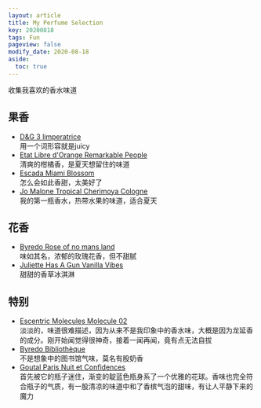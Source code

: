 ```yaml
---
layout: article
title: My Perfume Selection
key: 20200818
tags: Fun
pageview: false
modify_date: 2020-08-18
aside:
  toc: true
---
```



收集我喜欢的香水味道

<!--more-->

## 果香
- [D&G 3 limperatrice](https://www.fragrantica.asia/perfume/Dolce-Gabbana/D-G-Anthology-L-Imperatrice-3-6086.html)    
用一个词形容就是juicy
- [Etat Libre d'Orange Remarkable People](https://www.fragrantica.asia/perfume/Etat-Libre-d-Orange/Remarkable-People-30504.html)     
清爽的柑橘香，是夏天想留住的味道
- [Escada Miami Blossom](https://www.fragrantica.asia/perfume/Escada/Miami-Blossom-53054.html)    
怎么会如此香甜，太美好了
- [Jo Malone Tropical Cherimoya Cologne](https://www.fragrantica.asia/perfume/Jo-Malone-London/Tropical-Cherimoya-Cologne-49602.html)    
我的第一瓶香水，热带水果的味道，适合夏天

## 花香
- [Byredo Rose of no mans land](https://www.fragrantica.asia/perfume/Byredo/Rose-Of-No-Man-s-Land-31931.html)    
味如其名，浓郁的玫瑰花香，但不甜腻
- [Juliette Has A Gun Vanilla Vibes](https://www.fragrantica.asia/perfume/Juliette-Has-A-Gun/Vanilla-Vibes-54878.html)    
甜甜的香草冰淇淋

## 特别
- [Escentric Molecules Molecule 02](https://www.fragrantica.asia/perfume/Escentric-Molecules/Escentric-02-3607.html)    
淡淡的，味道很难描述，因为从来不是我印象中的香水味，大概是因为龙延香的成分。刚开始闻觉得很神奇，接着一闻再闻，竟有点无法自拔
- [Byredo Bibliothèque](https://www.fragrantica.asia/perfume/Byredo/Biblioth-que-43324.html)   
不是想象中的图书馆气味，莫名有股奶香
- [Goutal Paris Nuit et Confidences](https://www.fragrantica.asia/perfume/Annick-Goutal/Nuit-et-Confidences-46239.html)   
首先被它的瓶子迷住，渐变的靛蓝色瓶身系了一个优雅的花球。香味也完全符合瓶子的气质，有一股清凉的味道中和了香槟气泡的甜味，有让人平静下来的魔力
